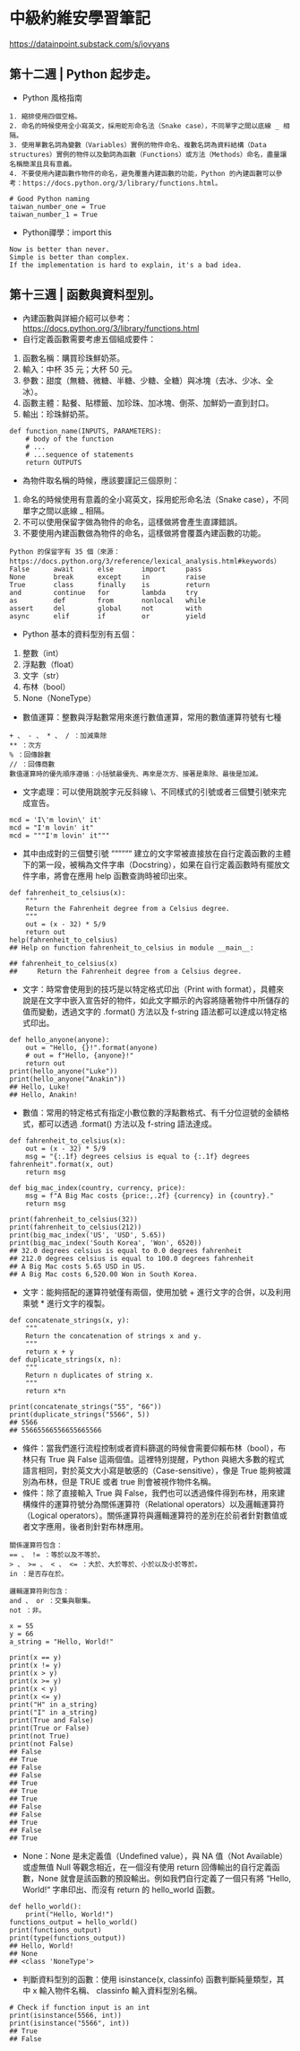 # 中級約維安學習筆記

https://datainpoint.substack.com/s/jovyans

## 第十二週 | Python 起步走。
- Python 風格指南
```
1. 縮排使用四個空格。
2. 命名的時候使用全小寫英文，採用蛇形命名法（Snake case），不同單字之間以底線 _ 相隔。
3. 使用單數名詞為變數（Variables）實例的物件命名、複數名詞為資料結構（Data structures）實例的物件以及動詞為函數（Functions）或方法（Methods）命名，盡量讓名稱簡潔且具有意義。
4. 不要使用內建函數作物件的命名，避免覆蓋內建函數的功能，Python 的內建函數可以參考：https://docs.python.org/3/library/functions.html。

# Good Python naming
taiwan_number_one = True
taiwan_number_1 = True
```
- Python禪學：import this
```
Now is better than never.
Simple is better than complex.
If the implementation is hard to explain, it's a bad idea.
```
## 第十三週 | 函數與資料型別。

- 內建函數與詳細介紹可以參考：https://docs.python.org/3/library/functions.html
- 自行定義函數需要考慮五個組成要件：
1. 函數名稱：購買珍珠鮮奶茶。
2. 輸入：中杯 35 元；大杯 50 元。
3. 參數：甜度（無糖、微糖、半糖、少糖、全糖）與冰塊（去冰、少冰、全冰）。
4. 函數主體：點餐、貼標籤、加珍珠、加冰塊、倒茶、加鮮奶一直到封口。
5. 輸出：珍珠鮮奶茶。
```
def function_name(INPUTS, PARAMETERS):
    # body of the function
    # ...
    # ...sequence of statements
    return OUTPUTS
```
- 為物件取名稱的時候，應該要謹記三個原則：
1. 命名的時候使用有意義的全小寫英文，採用蛇形命名法（Snake case），不同單字之間以底線 _ 相隔。
2. 不可以使用保留字做為物件的命名，這樣做將會產生直譯錯誤。
3. 不要使用內建函數做為物件的命名，這樣做將會覆蓋內建函數的功能。
```
Python 的保留字有 35 個（來源：https://docs.python.org/3/reference/lexical_analysis.html#keywords）
False      await      else       import     pass
None       break      except     in         raise
True       class      finally    is         return
and        continue   for        lambda     try
as         def        from       nonlocal   while
assert     del        global     not        with
async      elif       if         or         yield
```
- Python 基本的資料型別有五個：
1. 整數（int）
2. 浮點數（float）
3. 文字（str）
4. 布林（bool）
5. None（NoneType）
- 數值運算：整數與浮點數常用來進行數值運算，常用的數值運算符號有七種
```
+ 、 - 、 * 、 / ：加減乘除
** ：次方
% ：回傳餘數
// ：回傳商數
數值運算時的優先順序遵循：小括號最優先、再來是次方、接著是乘除、最後是加減。
```
- 文字處理：可以使用跳脫字元反斜線 \、不同樣式的引號或者三個雙引號來完成宣告。
```
mcd = 'I\'m lovin\' it'
mcd = "I'm lovin' it"
mcd = """I'm lovin' it"""
```
- 其中由成對的三個雙引號 ““““““ 建立的文字常被直接放在自行定義函數的主體下的第一段，被稱為文件字串（Docstring），如果在自行定義函數時有擺放文件字串，將會在應用 help 函數查詢時被印出來。
```
def fahrenheit_to_celsius(x):
    """
    Return the Fahrenheit degree from a Celsius degree.
    """
    out = (x - 32) * 5/9
    return out
help(fahrenheit_to_celsius)
## Help on function fahrenheit_to_celsius in module __main__:

## fahrenheit_to_celsius(x)
##     Return the Fahrenheit degree from a Celsius degree.
```
- 文字：時常會使用到的技巧是以特定格式印出（Print with format），具體來說是在文字中嵌入宣告好的物件，如此文字顯示的內容將隨著物件中所儲存的值而變動，透過文字的 .format() 方法以及 f-string 語法都可以達成以特定格式印出。
```
def hello_anyone(anyone):
    out = "Hello, {}!".format(anyone)
    # out = f"Hello, {anyone}!"
    return out
print(hello_anyone("Luke"))
print(hello_anyone("Anakin"))
## Hello, Luke!
## Hello, Anakin!
```
- 數值：常用的特定格式有指定小數位數的浮點數格式、有千分位逗號的金額格式，都可以透過 .format() 方法以及 f-string 語法達成。
```
def fahrenheit_to_celsius(x):
    out = (x - 32) * 5/9
    msg = "{:.1f} degrees celsius is equal to {:.1f} degrees fahrenheit".format(x, out)
    return msg

def big_mac_index(country, currency, price):
    msg = f"A Big Mac costs {price:,.2f} {currency} in {country}."
    return msg

print(fahrenheit_to_celsius(32))
print(fahrenheit_to_celsius(212))
print(big_mac_index('US', 'USD', 5.65))
print(big_mac_index('South Korea', 'Won', 6520))
## 32.0 degrees celsius is equal to 0.0 degrees fahrenheit
## 212.0 degrees celsius is equal to 100.0 degrees fahrenheit
## A Big Mac costs 5.65 USD in US.
## A Big Mac costs 6,520.00 Won in South Korea.
```
- 文字：能夠搭配的運算符號僅有兩個，使用加號 + 進行文字的合併，以及利用乘號 * 進行文字的複製。
```
def concatenate_strings(x, y):
    """
    Return the concatenation of strings x and y.
    """
    return x + y
def duplicate_strings(x, n):
    """
    Return n duplicates of string x.
    """
    return x*n

print(concatenate_strings("55", "66"))
print(duplicate_strings("5566", 5))
## 5566
## 55665566556655665566
```
- 條件：當我們進行流程控制或者資料篩選的時候會需要仰賴布林（bool），布林只有 True 與 False 這兩個值。這裡特別提醒，Python 與絕大多數的程式語言相同，對於英文大小寫是敏感的（Case-sensitive），像是 True 能夠被識別為布林，但是 TRUE 或者 true 則會被視作物件名稱。
- 條件：除了直接輸入 True 與 False，我們也可以透過條件得到布林，用來建構條件的運算符號分為關係運算符（Relational operators）以及邏輯運算符（Logical operators）。關係運算符與邏輯運算符的差別在於前者針對數值或者文字應用，後者則針對布林應用。
```
關係運算符包含：
== 、 != ：等於以及不等於。
> 、 >= 、 < 、 <= ：大於、大於等於、小於以及小於等於。
in ：是否存在於。
```
```
邏輯運算符則包含：
and 、 or ：交集與聯集。
not ：非。
```
```
x = 55
y = 66
a_string = "Hello, World!"

print(x == y)
print(x != y)
print(x > y)
print(x >= y)
print(x < y)
print(x <= y)
print("H" in a_string)
print("I" in a_string)
print(True and False)
print(True or False)
print(not True)
print(not False)
## False
## True
## False
## False
## True
## True
## True
## False
## False
## True
## False
## True
```
- None：None 是未定義值（Undefined value），與 NA 值（Not Available）或虛無值 Null 等觀念相近，在一個沒有使用 return 回傳輸出的自行定義函數，None 就會是該函數的預設輸出。例如我們自行定義了一個只有將 “Hello, World!“ 字串印出、而沒有 return 的 hello_world 函數。
```
def hello_world():
    print("Hello, World!")
functions_output = hello_world()
print(functions_output)
print(type(functions_output))
## Hello, World!
## None
## <class 'NoneType'>
```
- 判斷資料型別的函數：使用 isinstance(x, classinfo) 函數判斷純量類型，其中 x 輸入物件名稱、 classinfo 輸入資料型別名稱。
```
# Check if function input is an int
print(isinstance(5566, int))
print(isinstance("5566", int))
## True
## False
```
